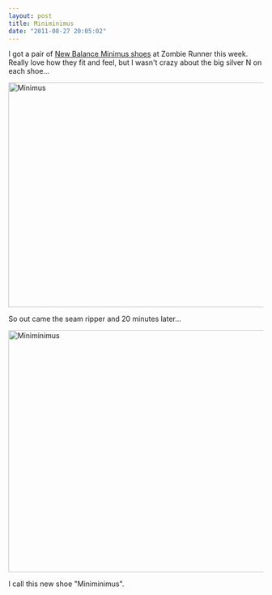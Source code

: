 ```yaml
---
layout: post
title: Miniminimus
date: "2011-08-27 20:05:02"
---
```


I got a pair of <a href="http://www.zombierunner.com/store/brands/new_balance/minimalist_shoes/">New Balance Minimus shoes</a> at Zombie Runner this week. Really love how they fit and feel, but I wasn't crazy about the big silver N on each shoe...

<p>
<a href="http://www.flickr.com/photos/thenobot/6086760886/" title="Minimus by thenobot, on Flickr"><img src="https://farm7.static.flickr.com/6077/6086760886_4af23717de_z.jpg" width="611" height="444" alt="Minimus"></a>
</p>

So out came the seam ripper and 20 minutes later...

<p>
<a href="http://www.flickr.com/photos/thenobot/6086212389/" title="Miniminimus by thenobot, on Flickr"><img src="https://farm7.static.flickr.com/6081/6086212389_ca458eaa43_z.jpg" width="640" height="478" alt="Miniminimus"></a>
</p>

I call this new shoe "Miniminimus".
